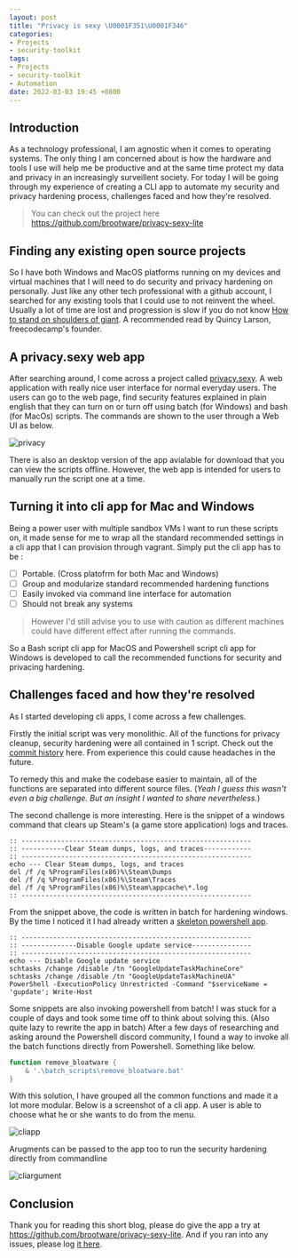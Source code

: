 ```yaml
---
layout: post
title: "Privacy is sexy \U0001F351\U0001F346"
categories:
- Projects
- security-toolkit
tags:
- Projects
- security-toolkit
- Automation
date: 2022-03-03 19:45 +0800
---
```

## Introduction

As a technology professional, I am agnostic when it comes to operating systems. The only thing I am concerned about is how the hardware and tools I use will help me be productive and at the same time protect my data and privacy in an increasingly surveillent society. For today I will be going through my experience of creating a CLI app to automate my security and privacy hardening process, challenges faced and how they're resolved.

> You can check out the project here <https://github.com/brootware/privacy-sexy-lite>

## Finding any existing open source projects

So I have both Windows and MacOS platforms running on my devices and virtual machines that I will need to do security and privacy hardening on personally. Just like any other tech professional with a github account, I searched for any existing tools that I could use to not reinvent the wheel. Usually a lot of time are lost and progression is slow if you do not know [How to stand on shoulders of giant](https://www.freecodecamp.org/news/how-to-stand-on-shoulders-16e8cfbc127b/). A recommended read by Quincy Larson, freecodecamp's founder.

## A privacy.sexy web app

After searching around, I come across a project called [privacy.sexy](https://privacy.sexy). A web application with really nice user interface for normal everyday users. The users can go to the web page, find security features explained in plain english that they can turn on or turn off using batch (for Windows) and bash (for MacOs) scripts. The commands are shown to the user through a Web UI as below.

![privacy](https://bn1304files.storage.live.com/y4m__zDGxSSnWqMd9bHqBgki23x0NllXa3rQxVyv50LTsDUt84fTRSGpqx40tr8-kGz4H6zwoVlpp-bYHmmE7AQfJH-D__c7S_mDnHslYDh8V5U9LFzkdp1wN_kXnskoUaWffTLDGE_AvXmbC53jO4rv2fMn9uBCjhlHMNegiwH1U0sD9vlvhxhhEdDOsNjR2-I?width=2720&height=1512&cropmode=none)

There is also an desktop version of the app avialable for download that you can view the scripts offline. However, the web app is intended for users to manually run the script one at a time.

## Turning it into cli app for Mac and Windows

Being a power user with multiple sandbox VMs I want to run these scripts on, it made sense for me to wrap all the standard recommended settings in a cli app that I can provision through vagrant. Simply put the cli app has to be :

- [ ] Portable. (Cross platofrm for both Mac and Windows)
- [ ] Group and modularize standard recommended hardening functions
- [ ] Easily invoked via command line interface for automation
- [ ] Should not break any systems

> However I'd still advise you to use with caution as different machines could have different effect after running the commands.

So a Bash script cli app for MacOS and Powershell script cli app for Windows is developed to call the recommended functions for security and privacing hardening.

## Challenges faced and how they're resolved

As I started developing cli apps, I come across a few challenges.

Firstly the initial script was very monolithic. All of the functions for privacy cleanup, security hardening were all contained in 1 script. Check out the [commit history](https://github.com/brootware/privacy-sexy-lite/commit/b59d1d3398cbe180b28bf089b538328321f0fa1c#diff-78cab4b59ce0ad211b75d3bd17bbf1eec2bede97ae38cec7c66b878e7d7ad69b) here. From experience this could cause headaches in the future.

To remedy this and make the codebase easier to maintain, all of the functions are separated into different source files. (*Yeah I guess this wasn't even a big challenge. But an insight I wanted to share nevertheless.*)

The second challenge is more interesting. Here is the snippet of a windows command that clears up Steam's (a game store application) logs and traces.

```batch
:: ----------------------------------------------------------
:: -----------Clear Steam dumps, logs, and traces------------
:: ----------------------------------------------------------
echo --- Clear Steam dumps, logs, and traces
del /f /q %ProgramFiles(x86)%\Steam\Dumps
del /f /q %ProgramFiles(x86)%\Steam\Traces
del /f /q %ProgramFiles(x86)%\Steam\appcache\*.log
:: ----------------------------------------------------------
```

From the snippet above, the code is written in batch for hardening windows. By the time I noticed it I had already written a [skeleton powershell app](https://github.com/brootware/privacy-sexy-lite/commit/d7a89a54b6cdd862987bd4299dd5c8260704aae5#diff-10126262829c326f04f356abf49c3c8d3ae2d1024a048e0d39e7dace120db29f).

```batch
:: ----------------------------------------------------------
:: --------------Disable Google update service---------------
:: ----------------------------------------------------------
echo --- Disable Google update service
schtasks /change /disable /tn "GoogleUpdateTaskMachineCore"
schtasks /change /disable /tn "GoogleUpdateTaskMachineUA"
PowerShell -ExecutionPolicy Unrestricted -Command "$serviceName = 'gupdate'; Write-Host
```

Some snippets are also invoking powershell from batch! I was stuck for a couple of days and took some time off to think about solving this. (Also quite lazy to rewrite the app in batch) After a few days of researching and asking around the Powershell discord community, I found a way to invoke all the batch functions directly from Powershell. Something like below.

```powershell
function remove_bloatware {
    & '.\batch_scripts\remove_bloatware.bat'
}
```

With this solution, I have grouped all the common functions and made it a lot more modular. Below is a screenshot of a cli app. A user is able to choose what he or she wants to do from the menu.

![cliapp](https://bn1304files.storage.live.com/y4maV5h8FFlltrlEPLneNoOWiHXIyDJ3LL-vf_Exjgq2P4enQzqzBfQyJwmHI19S_-7sawppX1nIab5y9hEKNYFTDxZ9MHZEpkj3g_DU_MYaaQclDVaW_S-NdNshXbKUAd4YwdnsH7fbH24ODwHEappm51_Ifr3dXPGRKcK3ykkC8AwPASXWg36sLsvkKT41Ssp?width=1720&height=720&cropmode=none)

Arugments can be passed to the app too to run the security hardening directly from commandline

![cliargument](https://bn1304files.storage.live.com/y4mXntt0zNQCxnQVdSpHV-1JShM25y19SO-C6bxMB0nUPlzoO0Fhsz-Zsp1HsKiav6cgec9mycYAM2pc2M1yENpGa0Ubd2fP0z-CoNgjJ8zNqnMkC0nJaIZ5cfRWJjlTbLSdlNOEuPx6oERXzNJLGWqPFvsMrk4b36F5fi_SoOtA223OP58OJNXSeKX_iV2ZxLd?width=1244&height=342&cropmode=none)

## Conclusion

Thank you for reading this short blog, please do give the app a try at <https://github.com/brootware/privacy-sexy-lite>. And if you ran into any issues, please log [it here](https://github.com/brootware/privacy-sexy-lite/issues).
